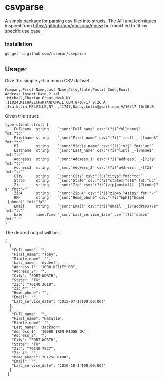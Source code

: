 csvparse
=====
A simple package for parsing csv files into structs. The API and techniques inspired from https://github.com/gocarina/gocsv but modified to fit my specific use case.

### Installation

```go get -u github.com/rssenar/csvparse```

## Usage:

Give this simple yet common CSV dataset...

```
Company,First Name,Last Name,City,State,Postal Code,Email Address,Insert Date,2 sel
,Michael,Chartan,Great Neck,NY  ,11024,MICHAELCHARTAN@GMAIL.COM,9/16/17 9:26,A
,Ira,kolin,MELVILLE,NY  ,11747,Daddy.kolin@gmail.com,9/16/17 10:36,B

```
Given this struct...

```
type client struct {
	Fullname  string    `json:"Full_name" csv:"(?i)^fullname$" fmt:"tc"`
	Firstname string    `json:"First_name" csv:"(?i)^first[ _-]?name$" fmt:"tc"`
	MI        string    `json:"Middle_name" csv:"(?i)^mi$" fmt:"uc"`
	Lastname  string    `json:"Last_name" csv:"(?i)^last[ _-]?name$" fmt:"tc"`
	Address1  string    `json:"Address_1" csv:"(?i)^address[ _-]?1?$" fmt:"tc"`
	Address2  string    `json:"Address_2" csv:"(?i)^address[ _-]?2$" fmt:"tc"`
	City      string    `json:"City" csv:"(?i)^city$" fmt:"tc"`
	State     string    `json:"State" csv:"(?i)^state$|^st$" fmt:"uc"`
	Zip       string    `json:"Zip" csv:"(?i)^(zip|postal)[ _]?(code)?$" fmt:"-"`
	Zip4      string    `json:"Zip_4" csv:"(?i)^zip4$|^4zip$" fmt:"-"`
	HPH       string    `json:"Home_phone" csv:"(?i)^hph$|^home[ _]phone$" fmt:"fp"`
	Email     string    `json:"Email" csv:"(?i)^email[ _]?(address)?$" fmt:"lc"`
	Date      time.Time `json:"Last_service_date" csv:"(?i)^date$" fmt:"-"`
}
```

The desired output will be...

```
[
  {
   "Full_name": "",
   "First_name": "Toby",
   "Middle_name": "",
   "Last_name": "Avdeef",
   "Address_1": "1000 KELLEY DR",
   "Address_2": "",
   "City": "FORT WORTH",
   "State": "TX",
   "Zip": "76140-3618",
   "Zip_4": "",
   "Home_phone": "",
   "Email": "",
   "Last_service_date": "2015-07-10T00:00:00Z"
  },
  {
   "Full_name": "",
   "First_name": "Natalie",
   "Middle_name": "",
   "Last_name": "Jackson",
   "Address_1": "10000 IRON RIDGE DR",
   "Address_2": "",
   "City": "FORT WORTH",
   "State": "TX",
   "Zip": "76140-7527",
   "Zip_4": "",
   "Home_phone": "8175681080",
   "Email": "",
   "Last_service_date": "2010-10-14T00:00:00Z"
  }
 ]
```